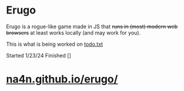# Erugo 
Erugo is a rogue-like game made in JS that ~~runs in (most) modern web browsers~~ at least works locally (and may work for you).

This is what is being worked on [todo.txt](todo.txt)

Started 1/23/24
Finished []

# [na4n.github.io/erugo/](https://na4n.github.io/erugo/)
